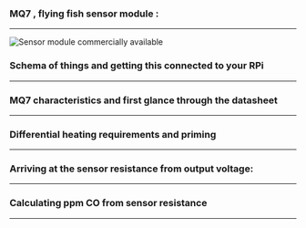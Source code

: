 ### MQ7 , flying fish sensor module :
****
![Sensor module commercially available](https://github.com/EensyMachines/airnose-device/blob/gh-pages/MQ-7-MODULE-CARBON-MONOXIDE-GAS-SENSOR.jpg)

### Schema of things and getting this connected to your RPi
****

### MQ7 characteristics and first glance through the datasheet
***

### Differential heating requirements and priming
****

### Arriving at the sensor resistance from output voltage:
****

### Calculating ppm CO from sensor resistance
****
